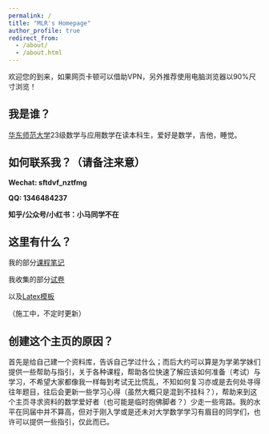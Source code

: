 ```yaml
---
permalink: /
title: "MLR's Homepage"
author_profile: true
redirect_from: 
  - /about/
  - /about.html
---
```

欢迎您的到来，如果网页卡顿可以借助VPN，另外推荐使用电脑浏览器以90%尺寸浏览！

我是谁？
------
[华东师范大学](https://math.ecnu.edu.cn/)23级数学与应用数学在读本科生，爱好是数学，吉他，睡觉。


如何联系我？（请备注来意）
---
**Wechat: sftdvf_nztfmg**

**QQ: 1346484237**

**知乎/公众号/小红书：小马同学不在**

这里有什么？
---
我的部分[课程笔记](https://m-l-ray.github.io//notes/)

我收集的部分[试卷](https://m-l-ray.github.io//exams/)

以及[Latex模板](https://github.com/M-L-Ray/template/tree/main)

（施工中，不定时更新）

创建这个主页的原因？
------
首先是给自己建一个资料库，告诉自己学过什么；而后大约可以算是为学弟学妹们提供一些帮助与指引，关于各种课程，帮助各位快速了解应该如何准备（考试）与学习，不希望大家都像我一样每到考试无比慌乱，不知如何复习亦或是去何处寻得往年题目，往后会更新一些学习心得（虽然大概只是混到不挂科？），帮助来到这个主页寻求资料的数学爱好者（也可能是临时抱佛脚者？）少走一些弯路。我的水平在同届中并不算高，但对于刚入学或是还未对大学数学学习有眉目的同学们，也许可以提供一些指引，仅此而已。

